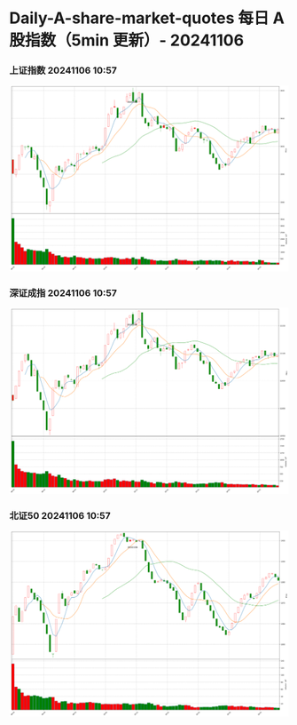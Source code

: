 
# Daily-A-share-market-quotes 每日 A 股指数（5min 更新）- 20241106

### 上证指数 20241106 10:57
![](./fig/2024/11/20241106-sh000001.png)

### 深证成指 20241106 10:57
![](./fig/2024/11/20241106-sz399001.png)

### 北证50 20241106 10:57
![](./fig/2024/11/20241106-bj899050.png)
